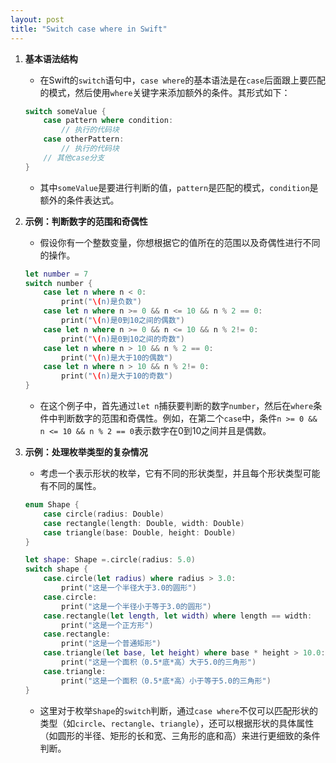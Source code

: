 ```yaml
---
layout: post
title: "Switch case where in Swift"
---
```


1. **基本语法结构**
   - 在Swift的`switch`语句中，`case where`的基本语法是在`case`后面跟上要匹配的模式，然后使用`where`关键字来添加额外的条件。其形式如下：

   ```swift
   switch someValue {
       case pattern where condition:
           // 执行的代码块
       case otherPattern:
           // 执行的代码块
       // 其他case分支
   }
   ```

   - 其中`someValue`是要进行判断的值，`pattern`是匹配的模式，`condition`是额外的条件表达式。

2. **示例：判断数字的范围和奇偶性**
   - 假设你有一个整数变量，你想根据它的值所在的范围以及奇偶性进行不同的操作。

   ```swift
   let number = 7
   switch number {
       case let n where n < 0:
           print("\(n)是负数")
       case let n where n >= 0 && n <= 10 && n % 2 == 0:
           print("\(n)是0到10之间的偶数")
       case let n where n >= 0 && n <= 10 && n % 2!= 0:
           print("\(n)是0到10之间的奇数")
       case let n where n > 10 && n % 2 == 0:
           print("\(n)是大于10的偶数")
       case let n where n > 10 && n % 2!= 0:
           print("\(n)是大于10的奇数")
   }
   ```

   - 在这个例子中，首先通过`let n`捕获要判断的数字`number`，然后在`where`条件中判断数字的范围和奇偶性。例如，在第二个`case`中，条件`n >= 0 && n <= 10 && n % 2 == 0`表示数字在0到10之间并且是偶数。

3. **示例：处理枚举类型的复杂情况**
   - 考虑一个表示形状的枚举，它有不同的形状类型，并且每个形状类型可能有不同的属性。

   ```swift
   enum Shape {
       case circle(radius: Double)
       case rectangle(length: Double, width: Double)
       case triangle(base: Double, height: Double)
   }

   let shape: Shape =.circle(radius: 5.0)
   switch shape {
       case.circle(let radius) where radius > 3.0:
           print("这是一个半径大于3.0的圆形")
       case.circle:
           print("这是一个半径小于等于3.0的圆形")
       case.rectangle(let length, let width) where length == width:
           print("这是一个正方形")
       case.rectangle:
           print("这是一个普通矩形")
       case.triangle(let base, let height) where base * height > 10.0:
           print("这是一个面积（0.5*底*高）大于5.0的三角形")
       case.triangle:
           print("这是一个面积（0.5*底*高）小于等于5.0的三角形")
   }
   ```

   - 这里对于枚举`Shape`的`switch`判断，通过`case where`不仅可以匹配形状的类型（如`circle`、`rectangle`、`triangle`），还可以根据形状的具体属性（如圆形的半径、矩形的长和宽、三角形的底和高）来进行更细致的条件判断。